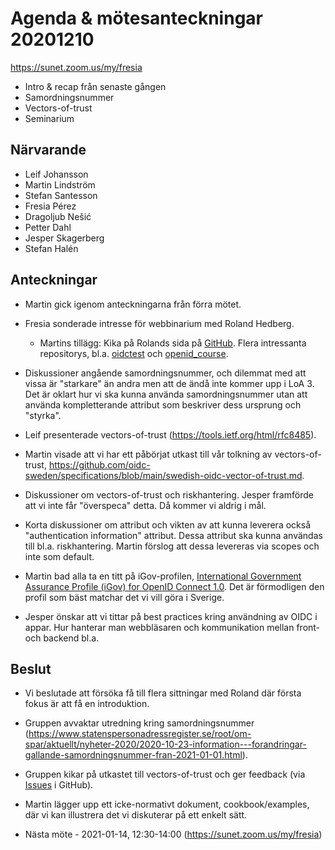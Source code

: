 # Agenda & mötesanteckningar 20201210

https://sunet.zoom.us/my/fresia


* Intro & recap från senaste gången
* Samordningsnummer
* Vectors-of-trust
* Seminarium


## Närvarande

* Leif Johansson
* Martin Lindström
* Stefan Santesson
* Fresia Pérez
* Dragoljub Nešić
* Petter Dahl
* Jesper Skagerberg
* Stefan Halén

## Anteckningar

* Martin gick igenom anteckningarna från förra mötet.

* Fresia sonderade intresse för webbinarium med Roland Hedberg. 

    - Martins tillägg: Kika på Rolands sida på [GitHub](https://github.com/rohe). Flera intressanta repositorys, bl.a. [oidctest](https://github.com/rohe/oidctest) och [openid_course](https://github.com/rohe/openid_course).

* Diskussioner angående samordningsnummer, och dilemmat med att vissa är "starkare" än andra men att de ändå inte kommer upp i LoA 3. Det är oklart hur vi ska kunna använda samordningsnummer utan att använda kompletterande attribut som beskriver dess ursprung och "styrka".

* Leif presenterade vectors-of-trust (https://tools.ietf.org/html/rfc8485).

* Martin visade att vi har ett påbörjat utkast till vår tolkning av vectors-of-trust, https://github.com/oidc-sweden/specifications/blob/main/swedish-oidc-vector-of-trust.md.

* Diskussioner om vectors-of-trust och riskhantering. Jesper framförde att vi inte får "överspeca" detta. Då kommer vi aldrig i mål.

* Korta diskussioner om attribut och vikten av att kunna leverera också "authentication information" attribut. Dessa attribut ska kunna användas till bl.a. riskhantering. Martin förslog att dessa levereras via scopes och inte som default. 

* Martin bad alla ta en titt på iGov-profilen, [International Government Assurance Profile (iGov) for OpenID Connect 1.0](https://openid.net/specs/openid-igov-openid-connect-1_0.html). Det är förmodligen den profil som bäst matchar det vi vill göra i Sverige.

* Jesper önskar att vi tittar på best practices kring användning av OIDC i appar. Hur hanterar man webbläsaren och kommunikation mellan front- och backend bl.a.

## Beslut 

* Vi beslutade att försöka få till flera sittningar med Roland där första fokus är att få en introduktion.

* Gruppen avvaktar utredning kring samordningsnummer (https://www.statenspersonadressregister.se/root/om-spar/aktuellt/nyheter-2020/2020-10-23-information---forandringar-gallande-samordningsnummer-fran-2021-01-01.html).

* Gruppen kikar på utkastet till vectors-of-trust och ger feedback (via [Issues](https://github.com/oidc-sweden/specifications/issues) i GitHub).

* Martin lägger upp ett icke-normativt dokument, cookbook/examples, där vi kan illustrera det vi diskuterar på ett enkelt sätt.

* Nästa möte - 2021-01-14, 12:30-14:00 (https://sunet.zoom.us/my/fresia)

